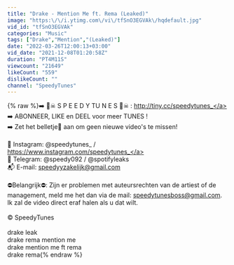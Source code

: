 ```yaml
---
title: "Drake - Mention Me ft. Rema (Leaked)"
image: "https:\/\/i.ytimg.com\/vi\/tfSnO3EGVAk\/hqdefault.jpg"
vid_id: "tfSnO3EGVAk"
categories: "Music"
tags: ["Drake","Mention","(Leaked)"]
date: "2022-03-26T12:00:13+03:00"
vid_date: "2021-12-08T01:20:58Z"
duration: "PT4M11S"
viewcount: "21649"
likeCount: "559"
dislikeCount: ""
channel: "SpeedyTunes"
---
```

{% raw %}➡️ 🏴☠ S P E E D Y TU N E S 🏴☠ : <a rel="nofollow" target="blank" href="http://tiny.cc/speedytunes_">http://tiny.cc/speedytunes_</a> <br />➡️ ABONNEER, LIKE en DEEL voor meer TUNES ! <br />➡️ Zet het belletje🔔 aan om geen nieuwe video's te missen! <br /><br />📸 Instagram: @speedytunes_ / <a rel="nofollow" target="blank" href="https://www.instagram.com/speedytunes_">https://www.instagram.com/speedytunes_</a> <br />📢 Telegram: @speedy092 / @spotifyleaks <br />📬 E-mail: speedyyzakelijk@gmail.com <br /><br />⛔Belangrijk⛔: Zijn er problemen met auteursrechten van de artiest of de management, meld me het dan via de mail: speedytunesboss@gmail.com. Ik zal de video direct eraf halen als u dat wilt. <br /><br />© SpeedyTunes<br /><br />drake leak<br />drake rema mention me<br />drake mention me ft rema<br />drake rema{% endraw %}
